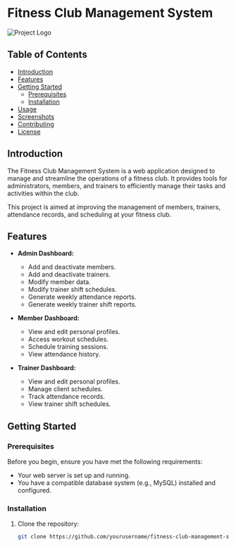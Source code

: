 # Fitness Club Management System

![Project Logo](components/images/logo.png)

## Table of Contents

- [Introduction](#introduction)
- [Features](#features)
- [Getting Started](#getting-started)
  - [Prerequisites](#prerequisites)
  - [Installation](#installation)
- [Usage](#usage)
- [Screenshots](#screenshots)
- [Contributing](#contributing)
- [License](#license)

## Introduction

The Fitness Club Management System is a web application designed to manage and streamline the operations of a fitness club. It provides tools for administrators, members, and trainers to efficiently manage their tasks and activities within the club.

This project is aimed at improving the management of members, trainers, attendance records, and scheduling at your fitness club.

## Features

- **Admin Dashboard:**
  - Add and deactivate members.
  - Add and deactivate trainers.
  - Modify member data.
  - Modify trainer shift schedules.
  - Generate weekly attendance reports.
  - Generate weekly trainer shift reports.

- **Member Dashboard:**
  - View and edit personal profiles.
  - Access workout schedules.
  - Schedule training sessions.
  - View attendance history.

- **Trainer Dashboard:**
  - View and edit personal profiles.
  - Manage client schedules.
  - Track attendance records.
  - View trainer shift schedules.

## Getting Started

### Prerequisites

Before you begin, ensure you have met the following requirements:

- Your web server is set up and running.
- You have a compatible database system (e.g., MySQL) installed and configured.

### Installation

1. Clone the repository:

   ```bash
   git clone https://github.com/yourusername/fitness-club-management-system.git
